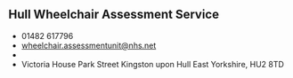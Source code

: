 
## Hull Wheelchair Assessment Service

- <i class="fa fa-phone"></i> 01482 617796
- <i class="fa fa-envelope"></i> <a href="mailto:wheelchair.assessmentunit@nhs.net">wheelchair.assessmentunit@nhs.net</a>
- <i class="fa fa-home"></i> []()
- <i class="fa fa-building"></i> Victoria House Park Street   Kingston upon Hull East Yorkshire, HU2 8TD
